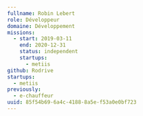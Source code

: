 ```yaml
---
fullname: Robin Lebert
role: Développeur
domaine: Développement
missions:
  - start: 2019-03-11
    end: 2020-12-31
    status: independent
    startups:
      - metiis
github: Rodrive
startups:
  - metiis
previously:
  - e-chauffeur
uuid: 85f54b69-6a4c-4188-8a5e-f53a0e0bf723
---
```

